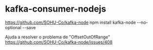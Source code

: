 # kafka-consumer-nodejs


https://github.com/SOHU-Co/kafka-node
npm install kafka-node --no-optional --save

Ajuda a resolver o problema de "OffsetOutOfRange"
https://github.com/SOHU-Co/kafka-node/issues/408
